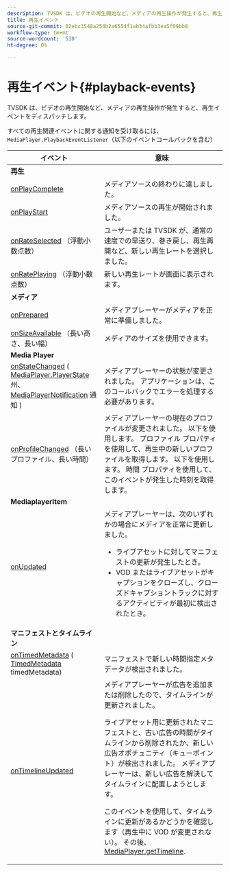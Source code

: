 ```yaml
---
description: TVSDK は、ビデオの再生開始など、メディアの再生操作が発生すると、再生イベントをディスパッチします。
title: 再生イベント
source-git-commit: 02ebc3548a254b2a6554f1ab34afbb3ea5f09bb8
workflow-type: tm+mt
source-wordcount: '530'
ht-degree: 0%

---
```


# 再生イベント{#playback-events}

TVSDK は、ビデオの再生開始など、メディアの再生操作が発生すると、再生イベントをディスパッチします。

すべての再生関連イベントに関する通知を受け取るには、 `MediaPlayer.PlaybackEventListener`（以下のイベントコールバックを含む）

<table frame="all" colsep="1" rowsep="1"> 
 <thead> 
  <tr rowsep="1"> 
   <th colname="1" class="entry"> イベント </th> 
   <th colname="2" class="entry"> 意味 </th> 
  </tr> 
 </thead>
 <tbody> 
  <tr rowsep="1"> 
   <td colname="col1"><b>再生</b> </td> 
   <td colname="col2"> </td> 
  </tr> 
  <tr rowsep="1"> 
   <td colname="1"> <a href="https://help.adobe.com/en_US/primetime/api/psdk/javadoc_1.4/com/adobe/mediacore/MediaPlayer.PlaybackEventListener.html#onPlayComplete%28%29" format="html" scope="external"> onPlayComplete</a> </td> 
   <td colname="2"> メディアソースの終わりに達しました。 </td> 
  </tr> 
  <tr rowsep="1"> 
   <td colname="1"> <a href="https://help.adobe.com/en_US/primetime/api/psdk/javadoc_1.4/com/adobe/mediacore/MediaPlayer.PlaybackEventListener.html#onPlayStart%28%29" format="html" scope="external"> onPlayStart</a> </td> 
   <td colname="2"> メディアソースの再生が開始されました。 </td> 
  </tr> 
  <tr rowsep="1"> 
   <td colname="1"> <a href="https://help.adobe.com/en_US/primetime/api/psdk/javadoc_1.4/com/adobe/mediacore/MediaPlayer.PlaybackEventListener.html#onRateSelected%28float%29" format="html" scope="external"> onRateSelected</a> （浮動小数点数） </td> 
   <td colname="2"> ユーザーまたは TVSDK が、通常の速度での早送り、巻き戻し、再生再開など、新しい再生レートを選択しました。 </td> 
  </tr> 
  <tr rowsep="1"> 
   <td colname="1"><a href="https://help.adobe.com/en_US/primetime/api/psdk/javadoc_1.4/com/adobe/mediacore/MediaPlayer.PlaybackEventListener.html#onRatePlaying%28float%29" format="html" scope="external"> onRatePlaying</a> （浮動小数点数） </td> 
   <td colname="2"> 新しい再生レートが画面に表示されます。 </td> 
  </tr> 
  <tr rowsep="1"> 
   <td colname="col1"><b>メディア</b> </td> 
   <td colname="col2"> </td> 
  </tr> 
  <tr rowsep="1"> 
   <td colname="1"> <a href="https://help.adobe.com/en_US/primetime/api/psdk/javadoc_1.4/com/adobe/mediacore/MediaPlayer.PlaybackEventListener.html#onPrepared%28%29" format="html" scope="external"> onPrepared</a> </td> 
   <td colname="2"> メディアプレーヤーがメディアを正常に準備しました。 </td> 
  </tr> 
  <tr rowsep="1"> 
   <td colname="1"> <a href="https://help.adobe.com/en_US/primetime/api/psdk/javadoc_1.4/com/adobe/mediacore/MediaPlayer.PlaybackEventListener.html#onSizeAvailable%28long,%20long%29" format="html" scope="external"> onSizeAvailable</a> （長い高さ、長い幅） </td> 
   <td colname="2"> メディアのサイズを使用できます。 </td> 
  </tr> 
  <tr rowsep="1"> 
   <td colname="col1"><b>Media Player</b> </td> 
   <td colname="col2"> </td> 
  </tr> 
  <tr rowsep="1"> 
   <td colname="1"><a href="https://help.adobe.com/en_US/primetime/api/psdk/javadoc_1.4/com/adobe/mediacore/MediaPlayer.PlaybackEventListener.html#onStateChanged%28com.adobe.mediacore.MediaPlayer.PlayerState,com.adobe.mediacore.MediaPlayerNotification%29" format="html" scope="external"> onStateChanged</a> (<a href="https://help.adobe.com/en_US/primetime/api/psdk/javadoc_1.4/com/adobe/mediacore/MediaPlayer.PlayerState.html" format="html" scope="external"> MediaPlayer.PlayerState</a> 州、 <a href="https://help.adobe.com/en_US/primetime/api/psdk/javadoc_1.4/com/adobe/mediacore/MediaPlayerNotification.html" format="html" scope="external"> MediaPlayerNotification</a> 通知 ) </td> 
   <td colname="2"> メディアプレーヤーの状態が変更されました。 アプリケーションは、このコールバックでエラーを処理する必要があります。 </td> 
  </tr> 
  <tr rowsep="1"> 
   <td colname="1"> <a href="https://help.adobe.com/en_US/primetime/api/psdk/javadoc_1.4/com/adobe/mediacore/MediaPlayer.PlaybackEventListener.html#onProfileChanged%28long,%20long%29" format="html" scope="external"> onProfileChanged</a> （長いプロファイル、長い時間） </td> 
   <td colname="2"> メディアプレーヤーの現在のプロファイルが変更されました。 以下を使用します。 <span class="codeph"> プロファイル</span> プロパティを使用して、再生中の新しいプロファイルを取得します。 以下を使用します。 <span class="codeph"> 時間</span> プロパティを使用して、このイベントが発生した時刻を取得します。 </td> 
  </tr> 
  <tr rowsep="1"> 
   <td colname="col1"><b>MediaplayerItem</b> </td> 
   <td colname="col2"> </td> 
  </tr> 
  <tr rowsep="1"> 
   <td colname="1"><a href="https://help.adobe.com/en_US/primetime/api/psdk/javadoc_1.4/com/adobe/mediacore/MediaPlayer.PlaybackEventListener.html#onUpdated%28%29" format="html" scope="external"> onUpdated</a> </td> 
   <td colname="2">メディアプレーヤーは、次のいずれかの場合にメディアを正常に更新しました。 
    <ul> 
     <li>ライブアセットに対してマニフェストの更新が発生したとき。</li> 
     <li>VOD またはライブアセットがキャプションをクローズし、クローズドキャプショントラックに対するアクティビティが最初に検出されたとき。 </li> 
    </ul> </td> 
  </tr> 
  <tr rowsep="1"> 
   <td colname="col1"><b>マニフェストとタイムライン</b></td> 
   <td colname="col2"> </td> 
  </tr> 
  <tr rowsep="1"> 
   <td colname="1"> <a href="https://help.adobe.com/en_US/primetime/api/psdk/javadoc_1.4/com/adobe/mediacore/MediaPlayer.PlaybackEventListener.html#onTimedMetadata%28com.adobe.mediacore.metadata.TimedMetadata%29" format="html" scope="external"> onTimedMetadata</a> (<a href="https://help.adobe.com/en_US/primetime/api/psdk/javadoc_1.4/com/adobe/mediacore/metadata/TimedMetadata.html" format="html" scope="external"> TimedMetadata</a> timedMetadata) </td> 
   <td colname="2"> マニフェストで新しい時間指定メタデータが検出されました。 </td> 
  </tr> 
  <tr rowsep="0"> 
   <td colname="1"><a href="https://help.adobe.com/en_US/primetime/api/psdk/javadoc_1.4/com/adobe/mediacore/MediaPlayer.PlaybackEventListener.html#onTimelineUpdated%28%29" format="html" scope="external"> onTimelineUpdated</a> </td> 
   <td colname="2">メディアプレーヤーが広告を追加または削除したので、タイムラインが更新されました。 <p>ライブアセット用に更新されたマニフェストと、古い広告の時間がタイムラインから削除されたか、新しい広告オポチュニティ（キューポイント）が検出されました。 メディアプレーヤーは、新しい広告を解決してタイムラインに配置しようとします。 </p><p> このイベントを使用して、タイムラインに更新があるかどうかを確認します（再生中に VOD が変更されない）。 その後、 <a href="https://help.adobe.com/en_US/primetime/api/psdk/javadoc_1.4/com/adobe/mediacore/MediaPlayer.html#getTimeline%28%29" format="html" scope="external"> MediaPlayer.getTimeline</a>. </p> </td> 
  </tr> 
 </tbody> 
</table>
